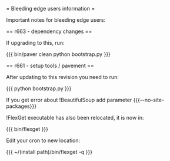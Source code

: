 = Bleeding edge users information =

Important notes for bleeding edge users:

== r663 - dependency changes ==

If upgrading to this, run:

{{{
bin/paver clean
python bootstrap.py
}}}

== r661 - setup tools / pavement ==

After updating to this revision you need to run:

{{{
python bootstrap.py
}}}

If you get error about !BeautifulSoup add parameter {{{--no-site-packages}}}

!FlexGet executable has also been relocated, it is now in:

{{{
bin/flexget
}}}

Edit your cron to new location:

{{{
~/(install path)/bin/flexget -q
}}}